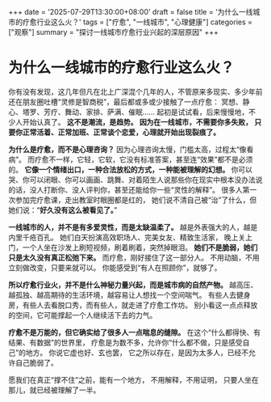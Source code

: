 +++
date = '2025-07-29T13:30:00+08:00'
draft = false
title = '为什么一线城市的疗愈行业这么火？'
tags = ["疗愈", "一线城市", "心理健康"]
categories = ["观察"]
summary = "探讨一线城市疗愈行业兴起的深层原因"
+++

# 为什么一线城市的疗愈行业这么火？
你有没有发现，这几年但凡在北上广深混个几年的人，不管原来多现实、多少年前还在朋友圈吐槽“灵修是智商税”，最后都或多或少接触了一点疗愈： 冥想、静心、塔罗、芳疗、舞动、家排、萨满、催眠…… 起初是试试看，后来慢慢地，不少人开始认真了。
**这不是潮流，是趋势。**
**因为在一线城市，不需要你多失败，** **只要你正常活着、正常加班、正常谈个恋爱，心理就开始出现裂痕了。**

**为什么是疗愈，而不是心理咨询？**
因为心理咨询太慢，门槛太高，过程太“像看病”。 而疗愈不一样，它轻，它软，它没有标准答案，甚至连“效果”都不是必须的。 **它像一个情绪出口，一种合法放松的方式，一种能被理解的幻想。**
你可以哭、你可以闭眼、你可以画画、跳舞、对着陌生人说那些你在现实中根本没办法说的话，没人打断你、没人评判你，甚至还能给你一些“灵性的解释”。
很多人第一次参加完疗愈课，走出教室时眼圈都是红的， 她们说不清自己被“治”了什么，但她们说：“**好久没有这么被看见了。**”

**一线城市的人，并不是有多爱灵性，而是太缺温柔了。**
越是外表强大的人，越是内里千疮百孔。 她们白天扮演高效职场人、完美女友、精致生活家， 晚上关上门，一个人坐在沙发上刷短视频，刷着刷着，突然掉眼泪。 **她们不是脆弱，她们只是太久没有真正松弛下来。**
而疗愈，刚好接住了这一部分人。 不用动脑，不用立刻做改变，只要来就可以。 你能感受到“有人在照顾你”，就够了。

**所以疗愈行业火，并不是什么神秘力量兴起，而是城市病的自然产物。**
越高压、越孤独、越高期待的生活环境，越容易让人想找一个空间喘气。 有些人去健身房，有些人去看脱口秀，而有些人，就走进了疗愈工作坊。
别小看这一点点释放的空间，它可能撑起一个人继续活下去的力气。

**疗愈不是万能的，但它确实给了很多人一点喘息的缝隙。**
在这个“什么都得快、有结果、有数据”的世界里， 疗愈是为数不多，允许你“什么都不做，只是感受自己”的地方。
你说它虚也好、玄也罢， 它之所以存在，是因为太多人，已经不允许自己脆弱了。

愿我们在真正“撑不住”之前，能有一个地方， 不用解释，不用证明， 只要人坐在那儿，就已经被理解了一半。
